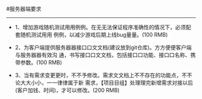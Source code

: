 #服务器端要求
***

* 1、增加游戏随机测试⽤用例例。在⽆无法保证程序准确性的情况下，必须配套随机测试⽤用 例例，以减少游戏后期上线bug量量。(100 RMB)

* 2、为客户端提供服务器器接⼝口⽂文档(建议放到git仓库)。⽅方便便客户端与服务器器有效沟 通，书写接⼝口⽂文档，包括接⼝口功能、接⼝口名称、携带参数。(100 RMB)

* 3、当有需求变更更时，不不予修改。需求⽂文档上不不存在的功能点，不不论⼤大⼩小，⼀一律律属于新 需求，【项⽬目组】处理理完新增需求对接以后(客户加钱、时间)，才可以修改。(200 RMB)